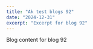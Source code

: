 ```yaml
---
title: "Ak test blogs 92"
date: "2024-12-31"
excerpt: "Excerpt for blog 92"
---
```


Blog content for blog 92